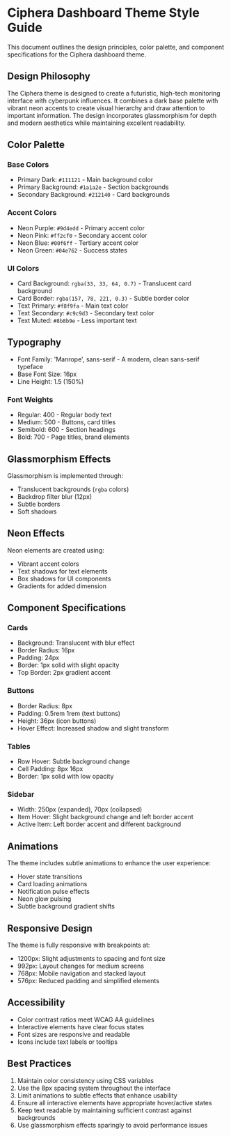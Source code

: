 # Ciphera Dashboard Theme Style Guide

This document outlines the design principles, color palette, and component specifications for the Ciphera dashboard theme.

## Design Philosophy

The Ciphera theme is designed to create a futuristic, high-tech monitoring interface with cyberpunk influences. It combines a dark base palette with vibrant neon accents to create visual hierarchy and draw attention to important information. The design incorporates glassmorphism for depth and modern aesthetics while maintaining excellent readability.

## Color Palette

### Base Colors
- Primary Dark: `#111121` - Main background color
- Primary Background: `#1a1a2e` - Section backgrounds
- Secondary Background: `#212140` - Card backgrounds

### Accent Colors
- Neon Purple: `#9d4edd` - Primary accent color
- Neon Pink: `#ff2cf0` - Secondary accent color
- Neon Blue: `#00f6ff` - Tertiary accent color
- Neon Green: `#04e762` - Success states

### UI Colors
- Card Background: `rgba(33, 33, 64, 0.7)` - Translucent card background
- Card Border: `rgba(157, 78, 221, 0.3)` - Subtle border color
- Text Primary: `#f8f9fa` - Main text color
- Text Secondary: `#c9c9d3` - Secondary text color
- Text Muted: `#8b8b9e` - Less important text

## Typography

- Font Family: 'Manrope', sans-serif - A modern, clean sans-serif typeface
- Base Font Size: 16px
- Line Height: 1.5 (150%)

### Font Weights
- Regular: 400 - Regular body text
- Medium: 500 - Buttons, card titles
- Semibold: 600 - Section headings
- Bold: 700 - Page titles, brand elements

## Glassmorphism Effects

Glassmorphism is implemented through:
- Translucent backgrounds (`rgba` colors)
- Backdrop filter blur (12px)
- Subtle borders
- Soft shadows

## Neon Effects

Neon elements are created using:
- Vibrant accent colors
- Text shadows for text elements
- Box shadows for UI components
- Gradients for added dimension

## Component Specifications

### Cards
- Background: Translucent with blur effect
- Border Radius: 16px
- Padding: 24px
- Border: 1px solid with slight opacity
- Top Border: 2px gradient accent

### Buttons
- Border Radius: 8px
- Padding: 0.5rem 1rem (text buttons)
- Height: 36px (icon buttons)
- Hover Effect: Increased shadow and slight transform

### Tables
- Row Hover: Subtle background change
- Cell Padding: 8px 16px
- Border: 1px solid with low opacity

### Sidebar
- Width: 250px (expanded), 70px (collapsed)
- Item Hover: Slight background change and left border accent
- Active Item: Left border accent and different background

## Animations

The theme includes subtle animations to enhance the user experience:
- Hover state transitions
- Card loading animations
- Notification pulse effects
- Neon glow pulsing
- Subtle background gradient shifts

## Responsive Design

The theme is fully responsive with breakpoints at:
- 1200px: Slight adjustments to spacing and font size
- 992px: Layout changes for medium screens
- 768px: Mobile navigation and stacked layout
- 576px: Reduced padding and simplified elements

## Accessibility

- Color contrast ratios meet WCAG AA guidelines
- Interactive elements have clear focus states
- Font sizes are responsive and readable
- Icons include text labels or tooltips

## Best Practices

1. Maintain color consistency using CSS variables
2. Use the 8px spacing system throughout the interface
3. Limit animations to subtle effects that enhance usability
4. Ensure all interactive elements have appropriate hover/active states
5. Keep text readable by maintaining sufficient contrast against backgrounds
6. Use glassmorphism effects sparingly to avoid performance issues
